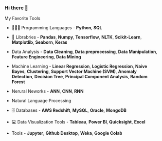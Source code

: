 ### Hi there 👋


My Favorite Tools 
* 👩🏻‍💻 Programming Languages - **Python**, **SQL**
  
* 🧰 Librabries - **Pandas**, **Numpy**, **Tensorflow**, **NLTK**, **Scikit-Learn**, **Matplotlib**, **Seaborn**, **Keras**
* Data Analysis - **Data Cleaning**, **Data preprocessing**, **Data Manipulation**, **Feature Engineering**, **Data Mining**
* Machine Learning - **Linear Regression**, **Logistic Regression**, **Naive Bayes**, **Clustering**, **Support Vector Machine (SVM)**, **Anomaly Detection**, **Decision Tree**, **Principal Component Analysis**, **Random Forest**
* Nerural Neworks - **ANN**, **CNN**, **RNN**
* Natural Language Processing 
* 🗄️ Databases - **AWS Redshift**, **MySQL**, **Oracle**, **MongoDB**
* 💻 Data Visualization Tools - **Tableau**, **Power BI**, **Quicksight**, **Excel**
* Tools - **Jupyter**, **Github Desktop**, **Weka**, **Google Colab**



